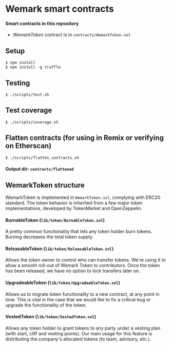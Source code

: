# Wemark smart contracts

#### Smart contracts in this repository
* _WemarkToken_ contract is in `contracts/WemarkToken.sol`

## Setup
```
$ npm install
$ npm install -g truffle
```

## Testing
```
$ ./scripts/test.sh
```

## Test coverage
```
$ ./scripts/coverage.sh
```

## Flatten contracts (for using in Remix or verifying on Etherscan)
```
$ ./scripts/flatten_contracts.sh
```
#### Output dir: `contracts/flattened`



## WemarkToken structure
WemarkToken is implemented in `WemarkToken.sol`, complying with ERC20 standard. The token behavior is inherited from a few major token implementations, developed by TokenMarket and OpenZeppelin.

#### BurnableToken (`lib/token/BurnableToken.sol`)
A pretty common functionality that lets any token holder burn tokens. Burning decreases the total token supply.

#### ReleasableToken (`lib/token/ReleasableToken.sol`)
Allows the token owner to control who can transfer tokens. We're using it to allow a smooth roll-out of Wemark Token to contributors. Once the token has been released, we have no option to lock transfers later on.

#### UpgradeableToken (`lib/token/UpgradeableToken.sol`)
Allows us to migrate token functionality to a new contract, at any point in time. This is vital in the case that we would like to fix a critical bug or upgrade the functionality of the token.

#### VestedToken (`lib/token/VestedToken.sol`)
Allows any token holder to grant tokens to any party under a vesting plan (with start, cliff and vesting points). Our main usage for this feature is distributing the company's allocated tokens (to team, advisory, etc.).